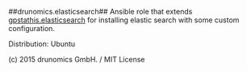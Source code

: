 ##drunomics.elasticsearch##
Ansible role that extends [gpstathis.elasticsearch](https://github.com/Traackr/ansible-elasticsearch) for installing elastic search with 
some custom configuration.


Distribution: Ubuntu

(c) 2015 drunomics GmbH. /  MIT License

